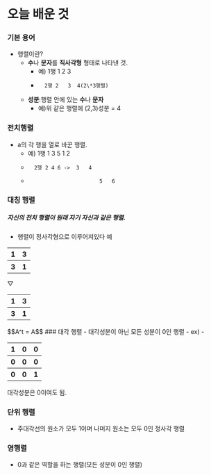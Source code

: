 # 오늘 배운 것
### 기본 용어
- 행렬이란?
	- **수**나 **문자**를 **직사각형** 형태로 나타낸 것.
		- 예) 1행 1   2  3  
		-       2행 2   3  4(2\*3행렬)
	- **성분**:행렬 안에 있는 **수**나 **문자**
		- 예)위 같은 행렬에 (2,3)성분 = 4
### **전치행렬**
- a의 각 행을 열로 바꾼 행렬.
	- 예) 1행 1 3 5       1   2
	-       2헹 2 4 6 ->  3   4
	-                            5   6
### 대칭 행렬
##### 자신의 **전치 행렬**이 **원래 자기 자신**과 **같은** 행렬.
- 행렬이 정사각형으로 이루어져있다
예
<table>
	<tr>
		<th>1</th>
		<th>3</th>
	</tr>
	<tr>
		<th>3</th>
		<th>1</th>
	</tr>
</table>
▽
<table>
	<tr>
		<th>1</th>
		<th>3</th>
	</tr>
	<tr>
		<th>3</th>
		<th>1</th>
	</tr>
</table>
$$A^t = A$$ 
### 대각 행렬
- 대각성분이 아닌 모든 성분이 0인 행렬
- ex)
- <table>
	<tr>
		<th>1</th>
		<th>0</th>
		<th>0</th>
	</tr>
	<tr>
		<th>0</th>
		<th>0</th>
		<th>0</th>
	</tr>
	<tr>
		<th>0</th>
		<th>0</th>
		<th>1</th>
	</tr>
</table>
대각성분은 0이여도 됨.

### 단위 행렬
- 주대각선의 원소가 모두 1이며 나머지 원소는 모두 0인 정사각 행렬

### 영행렬
- 0과 같은 역할을 하는 행렬(모든 성분이 0인 행렬)